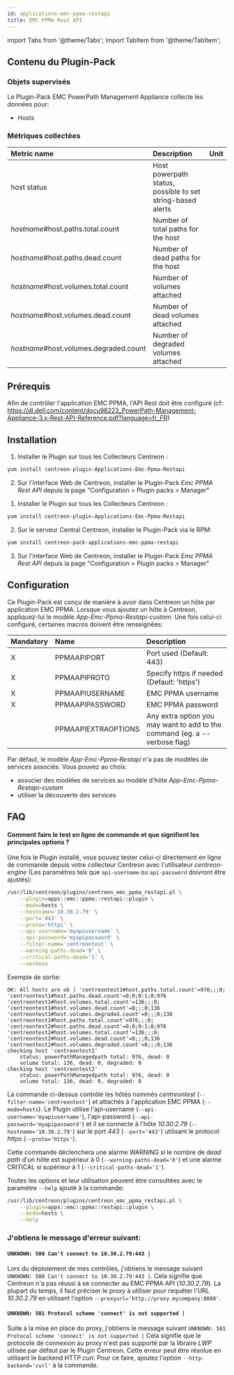 ```yaml
---
id: applications-emc-ppma-restapi
title: EMC PPMA Rest API
---
```

import Tabs from '@theme/Tabs';
import TabItem from '@theme/TabItem';


## Contenu du Plugin-Pack

### Objets supervisés

Le Plugin-Pack EMC PowerPath Management Appliance collecte les données pour:
* Hosts

### Métriques collectées

<Tabs groupId="sync">
<TabItem value="Hosts" label="Hosts">

| Metric name                            | Description                                                  | Unit |
| :------------------------------------- | :----------------------------------------------------------- | :--- |
| host status                            | Host powerpath status, possible to set string-based alerts   |      |
| *hostname*#host.paths.total.count      | Number of total paths for the host                           |      |
| *hostname*#host.paths.dead.count       | Number of dead paths for the host                            |      |
| *hostname*#host.volumes.total.count    | Number of volumes attached                                   |      |
| *hostname*#host.volumes.dead.count     | Number of dead volumes attached                              |      |
| *hostname*#host.volumes.degraded.count | Number of degraded volumes attached                          |      |

</TabItem>
</Tabs>

## Prérequis

Afin de contrôler l'application EMC PPMA, l'API Rest doit être configuré (cf: https://dl.dell.com/content/docu98223_PowerPath-Management-Appliance-3.x-Rest-API-Reference.pdf?language=fr_FR)

## Installation

<Tabs groupId="sync">
<TabItem value="Online IMP Licence & IT-100 Editions" label="Online IMP Licence & IT-100 Editions">

1. Installer le Plugin sur tous les Collecteurs Centreon :

```bash
yum install centreon-plugin-Applications-Emc-Ppma-Restapi
```

2. Sur l'interface Web de Centreon, installer le Plugin-Pack *Emc PPMA Rest API* depuis la page "Configuration > Plugin packs > Manager"

</TabItem>
<TabItem value="Offline IMP License" label="Offline IMP License">

1. Installer le Plugin sur tous les Collecteurs Centreon :

```bash
yum install centreon-plugin-Applications-Emc-Ppma-Restapi
```

2. Sur le serveur Central Centreon, installer le Plugin-Pack via le RPM:

```bash
yum install centreon-pack-applications-emc-ppma-restapi
```

3. Sur l'interface Web de Centreon, installer le Plugin-Pack *Emc PPMA Rest API* depuis la page "Configuration > Plugin packs > Manager"

</TabItem>
</Tabs>

## Configuration

Ce Plugin-Pack est conçu de manière à avoir dans Centreon un hôte par application EMC PPMA.
Lorsque vous ajoutez un hôte à Centreon, appliquez-lui le modèle *App-Emc-Ppma-Restapi-custom*. 
Une fois celui-ci configuré, certaines macros doivent être renseignées:

| Mandatory | Name                | Description                                                                |
| :-------- | :------------------ | :------------------------------------------------------------------------- |
| X         | PPMAAPIPORT         | Port used (Default: 443)                                                   |
| X         | PPMAAPIPROTO        | Specify https if needed (Default: 'https')                                 |
| X         | PPMAAPIUSERNAME     | EMC PPMA username                                                          |
| X         | PPMAAPIPASSWORD     | EMC PPMA password                                                          |
|           | PPMAAPIEXTRAOPTIONS | Any extra option you may want to add to the command (eg. a --verbose flag) |

Par défaut, le modèle *App-Emc-Ppma-Restapi* n'a pas de modèles de services associés. Vous pouvez au choix:
 * associer des modèles de services au modèle d'hôte *App-Emc-Ppma-Restapi-custom*
 * utiliser la découverte des services

## FAQ

#### Comment faire le test en ligne de commande et que signifient les principales options ?

Une fois le Plugin installé, vous pouvez tester celui-ci directement en ligne de commande depuis votre collecteur Centreon avec l'utilisateur *centreon-engine*
(Les paramètres tels que ```api-username``` ou ```api-password``` doivront être ajustés):

```bash
/usr/lib/centreon/plugins/centreon_emc_ppma_restapi.pl \
    --plugin=apps::emc::ppma::restapi::plugin \
    --mode=hosts \
    --hostname='10.30.2.79' \
    --port='443' \
    --proto='https' \
    --api-username='myapiusername' \
    --api-password='myapipassword' \
    --filter-name='centreontest' \
    --warning-paths-dead='0' \
    --critical-paths-dead='1' \
    --verbose
```

Exemple de sortie:
```
OK: All hosts are ok | 'centreontest1#host.paths.total.count'=976;;;0; 'centreontest1#host.paths.dead.count'=0;0;0:1;0;976 'centreontest1#host.volumes.total.count'=136;;;0; 'centreontest1#host.volumes.dead.count'=0;;;0;136 'centreontest1#host.volumes.degraded.count'=0;;;0;136 'centreontest2#host.paths.total.count'=976;;;0; 'centreontest2#host.paths.dead.count'=0;0;0:1;0;976 'centreontest2#host.volumes.total.count'=136;;;0; 'centreontest2#host.volumes.dead.count'=0;;;0;136 'centreontest2#host.volumes.degraded.count'=0;;;0;136
checking host 'centreontest1'
    status: powerPathManagedpath total: 976, dead: 0
    volume total: 136, dead: 0, degraded: 0
checking host 'centreontest2'
    status: powerPathManagedpath total: 976, dead: 0
    volume total: 136, dead: 0, degraded: 0
```

La commande ci-dessus contrôle les hôtés nommés *centreontest* (```--filter-name='centreontest'```) et attachés à l'application EMC PPMA (```--mode=hosts```).
Le Plugin utilise l'api-username (```--api-username='myapiusername'```), l'api-password (```--api-password='myapipassword'```)
et il se connecte à l'hôte _10.30.2.79_ (```--hostname='10.30.2.79'```) sur le port _443_ (```--port='443'```) utilisant le protocol _https_ (```--proto='https'```).

Cette commande déclenchera une alarme WARNING si le nombre de *dead path* d'un hôte est supérieur à 0 (```--warning-paths-dead='0'```)
et une alarme CRITICAL si supérieur à 1 (```--critical-paths-dead='1'```).

Toutes les options et leur utilisation peuvent être consultées avec le paramètre ```--help``` ajouté à la commande:

```bash
/usr/lib/centreon/plugins/centreon_emc_ppma_restapi.pl \
    --plugin=apps::emc::ppma::restapi::plugin \
    --mode=hosts \
    --help
```

### J'obtiens le message d'erreur suivant: 

#### ```UNKNOWN: 500 Can't connect to 10.30.2.79:443 |```

Lors du déploiement de mes contrôles, j'obtiens le message suivant ```UNKNOWN: 500 Can't connect to 10.30.2.79:443 |```.
Cela signifie que Centreon n'a pas réussi à se connecter au EMC PPMA API (*10.30.2.79*).
La plupart du temps, il faut préciser le proxy à utiliser pour requêter l'URL *10.30.2.79* en utilisant l'option ```--proxyurl='http://proxy.mycompany:8080'```.

#### ```UNKNOWN: 501 Protocol scheme 'connect' is not supported |```

Suite à la mise en place du proxy, j'obtiens le message suivant ```UNKNOWN: 501 Protocol scheme 'connect' is not supported |```
Cela signifie que le protocole de connexion au proxy n'est pas supporté par la libraire *LWP* utlisée par défaut par le Plugin Centreon.
Cette erreur peut être résolue en utilisant le backend HTTP *curl*. Pour ce faire, ajoutez l'option ```--http-backend='curl'``` à la commande.
